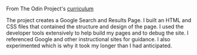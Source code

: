 From The Odin Project's [curriculum](http://www.theodinproject.com/courses/web-development-101/lessons/html-css)

The project creates a Google Search and Results Page. I built an HTML and CSS files that contained the structure and design of the page.  I used the developer tools extensively to help build my pages and to debug the site. I referenced Google and other instructional sites for guidance. I also experimented which is why it took my longer than I had anticipated.  
